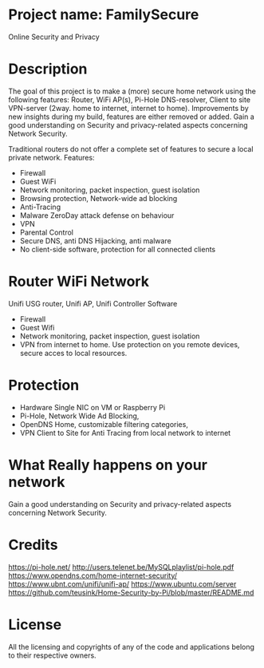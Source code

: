 # Project name: FamilySecure
Online Security and Privacy

# Description
The goal of this project is to make a (more) secure home network using the following features: Router, WiFi AP(s), Pi-Hole DNS-resolver,   Client to site VPN-server (2way. home to internet, internet to home). 
Improvements by new insights during my build, features are either removed or added. Gain a good understanding on Security and privacy-related aspects concerning Network Security.

Traditional routers do not offer a complete set of features to secure a local private network. Features:

- Firewall
- Guest WiFi
- Network monitoring, packet inspection, guest isolation
- Browsing protection, Network-wide ad blocking 
- Anti-Tracing
- Malware ZeroDay attack defense on behaviour
- VPN
- Parental Control
- Secure DNS, anti DNS Hijacking, anti malware
- No client-side software, protection for all connected clients

# Router WiFi Network
Unifi USG router, Unifi AP, Unifi Controller Software
- Firewall
- Guest Wifi
- Network monitoring, packet inspection, guest isolation
- VPN from internet to home. Use protection on you remote devices, secure acces to local resources.

# Protection
- Hardware Single NIC on VM or Raspberry Pi
- Pi-Hole, Network Wide Ad Blocking, 
- OpenDNS Home, customizable filtering categories, 
- VPN Client to Site for Anti Tracing from local network to internet

# What Really happens on your network
Gain a good understanding on Security and privacy-related aspects concerning Network Security.

# Credits
https://pi-hole.net/
http://users.telenet.be/MySQLplaylist/pi-hole.pdf
https://www.opendns.com/home-internet-security/
https://www.ubnt.com/unifi/unifi-ap/
https://www.ubuntu.com/server
https://github.com/teusink/Home-Security-by-Pi/blob/master/README.md

# License
All the licensing and copyrights of any of the code and applications belong to their respective owners.
